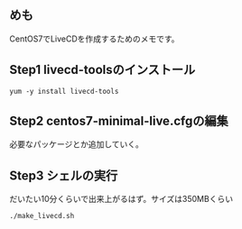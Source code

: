 ## めも
CentOS7でLiveCDを作成するためのメモです。

## Step1 livecd-toolsのインストール
```
yum -y install livecd-tools
```

## Step2 centos7-minimal-live.cfgの編集
必要なパッケージとか追加していく。

## Step3 シェルの実行
だいたい10分くらいで出来上がるはず。サイズは350MBくらい
```
./make_livecd.sh
```
